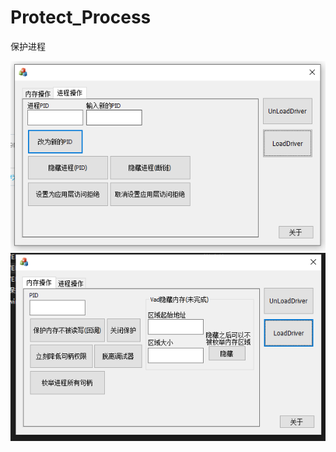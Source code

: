 # Protect_Process
保护进程

![Image text](https://github.com/1401199262/Protect_Process/blob/master/QQ%E5%9B%BE%E7%89%8720211031142724.png)
![Image text](https://github.com/1401199262/Protect_Process/blob/master/QQ%E5%9B%BE%E7%89%8720211031142729.png)
